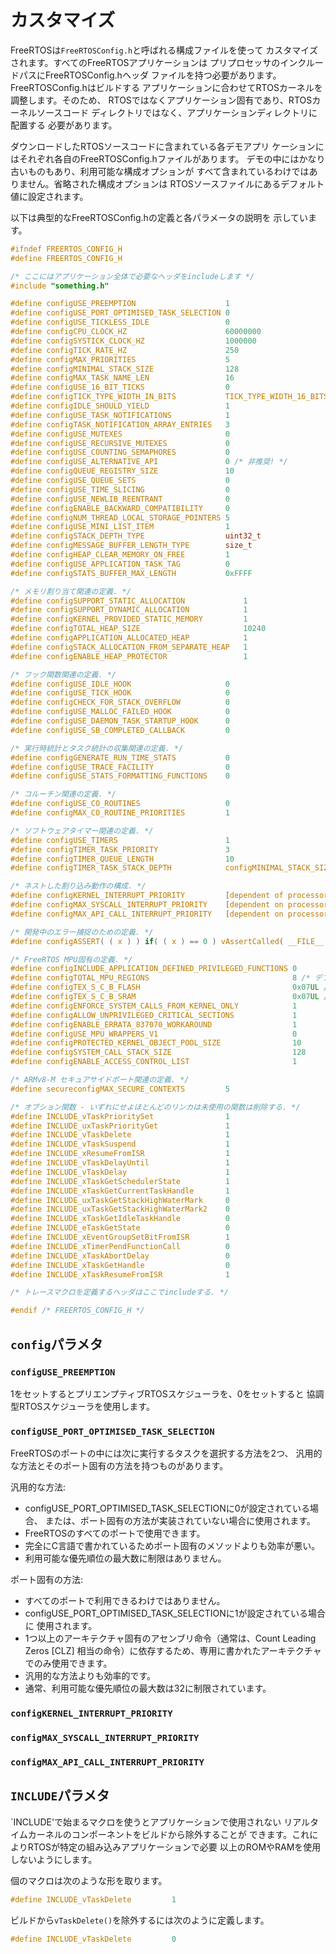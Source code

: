 # カスタマイズ

FreeRTOSは`FreeRTOSConfig.h`と呼ばれる構成ファイルを使って
カスタマイズされます。すべてのFreeRTOSアプリケーションは
プリプロセッサのインクルードパスにFreeRTOSConfig.hヘッダ
ファイルを持つ必要があります。FreeRTOSConfig.hはビルドする
アプリケーションに合わせてRTOSカーネルを調整します。そのため、
RTOSではなくアプリケーション固有であり、RTOSカーネルソースコード
ディレクトリではなく、アプリケーションディレクトリに配置する
必要があります。

ダウンロードしたRTOSソースコードに含まれている各デモアプリ
ケーションにはそれぞれ各自のFreeRTOSConfig.hファイルがあります。
デモの中にはかなり古いものもあり、利用可能な構成オプションが
すべて含まれているわけではありません。省略された構成オプションは
RTOSソースファイルにあるデフォルト値に設定されます。

以下は典型的なFreeRTOSConfig.hの定義と各パラメータの説明を
示しています。

```c
#ifndef FREERTOS_CONFIG_H
#define FREERTOS_CONFIG_H

/* ここにはアプリケーション全体で必要なヘッダをincludeします */
#include "something.h"

#define configUSE_PREEMPTION                    1
#define configUSE_PORT_OPTIMISED_TASK_SELECTION 0
#define configUSE_TICKLESS_IDLE                 0
#define configCPU_CLOCK_HZ                      60000000
#define configSYSTICK_CLOCK_HZ                  1000000
#define configTICK_RATE_HZ                      250
#define configMAX_PRIORITIES                    5
#define configMINIMAL_STACK_SIZE                128
#define configMAX_TASK_NAME_LEN                 16
#define configUSE_16_BIT_TICKS                  0
#define configTICK_TYPE_WIDTH_IN_BITS           TICK_TYPE_WIDTH_16_BITS
#define configIDLE_SHOULD_YIELD                 1
#define configUSE_TASK_NOTIFICATIONS            1
#define configTASK_NOTIFICATION_ARRAY_ENTRIES   3
#define configUSE_MUTEXES                       0
#define configUSE_RECURSIVE_MUTEXES             0
#define configUSE_COUNTING_SEMAPHORES           0
#define configUSE_ALTERNATIVE_API               0 /* 非推奨! */
#define configQUEUE_REGISTRY_SIZE               10
#define configUSE_QUEUE_SETS                    0
#define configUSE_TIME_SLICING                  0
#define configUSE_NEWLIB_REENTRANT              0
#define configENABLE_BACKWARD_COMPATIBILITY     0
#define configNUM_THREAD_LOCAL_STORAGE_POINTERS 5
#define configUSE_MINI_LIST_ITEM                1
#define configSTACK_DEPTH_TYPE                  uint32_t
#define configMESSAGE_BUFFER_LENGTH_TYPE        size_t
#define configHEAP_CLEAR_MEMORY_ON_FREE         1
#define configUSE_APPLICATION_TASK_TAG          0
#define configSTATS_BUFFER_MAX_LENGTH           0xFFFF

/* メモリ割り当て関連の定義. */
#define configSUPPORT_STATIC_ALLOCATION             1
#define configSUPPORT_DYNAMIC_ALLOCATION            1
#define configKERNEL_PROVIDED_STATIC_MEMORY         1
#define configTOTAL_HEAP_SIZE                       10240
#define configAPPLICATION_ALLOCATED_HEAP            1
#define configSTACK_ALLOCATION_FROM_SEPARATE_HEAP   1
#define configENABLE_HEAP_PROTECTOR                 1

/* フック関数関連の定義. */
#define configUSE_IDLE_HOOK                     0
#define configUSE_TICK_HOOK                     0
#define configCHECK_FOR_STACK_OVERFLOW          0
#define configUSE_MALLOC_FAILED_HOOK            0
#define configUSE_DAEMON_TASK_STARTUP_HOOK      0
#define configUSE_SB_COMPLETED_CALLBACK         0

/* 実行時統計とタスク統計の収集関連の定義. */
#define configGENERATE_RUN_TIME_STATS           0
#define configUSE_TRACE_FACILITY                0
#define configUSE_STATS_FORMATTING_FUNCTIONS    0

/* コルーチン関連の定義. */
#define configUSE_CO_ROUTINES                   0
#define configMAX_CO_ROUTINE_PRIORITIES         1

/* ソフトウェアタイマー関連の定義. */
#define configUSE_TIMERS                        1
#define configTIMER_TASK_PRIORITY               3
#define configTIMER_QUEUE_LENGTH                10
#define configTIMER_TASK_STACK_DEPTH            configMINIMAL_STACK_SIZE

/* ネストした割り込み動作の構成. */
#define configKERNEL_INTERRUPT_PRIORITY         [dependent of processor]
#define configMAX_SYSCALL_INTERRUPT_PRIORITY    [dependent on processor and application]
#define configMAX_API_CALL_INTERRUPT_PRIORITY   [dependent on processor and application]

/* 開発中のエラー捕捉のための定義. */
#define configASSERT( ( x ) ) if( ( x ) == 0 ) vAssertCalled( __FILE__, __LINE__ )

/* FreeRTOS MPU固有の定義. */
#define configINCLUDE_APPLICATION_DEFINED_PRIVILEGED_FUNCTIONS 0
#define configTOTAL_MPU_REGIONS                                8 /* デフォルト値 */
#define configTEX_S_C_B_FLASH                                  0x07UL /* デフォルト値 */
#define configTEX_S_C_B_SRAM                                   0x07UL /* デフォルト値 */
#define configENFORCE_SYSTEM_CALLS_FROM_KERNEL_ONLY            1
#define configALLOW_UNPRIVILEGED_CRITICAL_SECTIONS             1
#define configENABLE_ERRATA_837070_WORKAROUND                  1
#define configUSE_MPU_WRAPPERS_V1                              0
#define configPROTECTED_KERNEL_OBJECT_POOL_SIZE                10
#define configSYSTEM_CALL_STACK_SIZE                           128
#define configENABLE_ACCESS_CONTROL_LIST                       1

/* ARMv8-M セキュアサイドポート関連の定義. */
#define secureconfigMAX_SECURE_CONTEXTS         5

/* オプション関数 - いずれにせよほとんどのリンカは未使用の関数は削除する. */
#define INCLUDE_vTaskPrioritySet                1
#define INCLUDE_uxTaskPriorityGet               1
#define INCLUDE_vTaskDelete                     1
#define INCLUDE_vTaskSuspend                    1
#define INCLUDE_xResumeFromISR                  1
#define INCLUDE_vTaskDelayUntil                 1
#define INCLUDE_vTaskDelay                      1
#define INCLUDE_xTaskGetSchedulerState          1
#define INCLUDE_xTaskGetCurrentTaskHandle       1
#define INCLUDE_uxTaskGetStackHighWaterMark     0
#define INCLUDE_uxTaskGetStackHighWaterMark2    0
#define INCLUDE_xTaskGetIdleTaskHandle          0
#define INCLUDE_eTaskGetState                   0
#define INCLUDE_xEventGroupSetBitFromISR        1
#define INCLUDE_xTimerPendFunctionCall          0
#define INCLUDE_xTaskAbortDelay                 0
#define INCLUDE_xTaskGetHandle                  0
#define INCLUDE_xTaskResumeFromISR              1

/* トレースマクロを定義するヘッダはここでincludeする. */

#endif /* FREERTOS_CONFIG_H */
```

## `config`パラメタ

### `configUSE_PREEMPTION`

1をセットするとプリエンプティブRTOSスケジューラを、0をセットすると
協調型RTOSスケジューラを使用します。

### `configUSE_PORT_OPTIMISED_TASK_SELECTION`

FreeRTOSのポートの中には次に実行するタスクを選択する方法を2つ、
汎用的な方法とそのポート固有の方法を持つものがあります。

汎用的な方法:

- configUSE_PORT_OPTIMISED_TASK_SELECTIONに0が設定されている場合、
  または、ポート固有の方法が実装されていない場合に使用されます。
- FreeRTOSのすべてのポートで使用できます。
- 完全にC言語で書かれているためポート固有のメソッドよりも効率が悪い。
- 利用可能な優先順位の最大数に制限はありません。

ポート固有の方法:

- すべてのポートで利用できるわけではありません。
- configUSE_PORT_OPTIMISED_TASK_SELECTIONに1が設定されている場合に
  使用されます。
- 1つ以上のアーキテクチャ固有のアセンブリ命令（通常は、Count Leading
  Zeros [CLZ] 相当の命令）に依存するため、専用に書かれたアーキテクチャ
  でのみ使用できます。
- 汎用的な方法よりも効率的です。
- 通常、利用可能な優先順位の最大数は32に制限されています。


### `configKERNEL_INTERRUPT_PRIORITY`
### `configMAX_SYSCALL_INTERRUPT_PRIORITY`
### `configMAX_API_CALL_INTERRUPT_PRIORITY`



## `INCLUDE`パラメタ

`INCLUDE'で始まるマクロを使うとアプリケーションで使用されない
リアルタイムカーネルのコンポーネントをビルドから除外することが
できます。これによりRTOSが特定の組み込みアプリケーションで必要
以上のROMやRAMを使用しないようにします。

個のマクロは次のような形を取ります。

```c
#define INCLUDE_vTaskDelete         1
```

ビルドから`vTaskDelete()`を除外するには次のように定義します。

```c
#define INCLUDE_vTaskDelete         0
```
